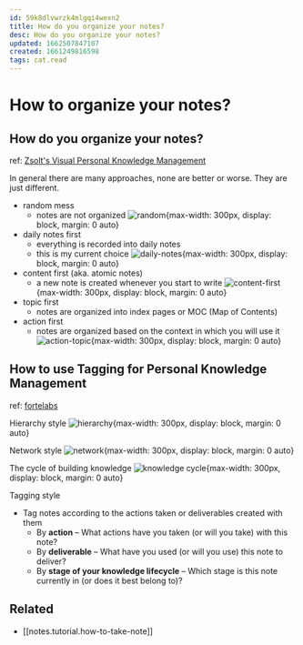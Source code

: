 ```yaml
---
id: 59k8dlvwrzk4mlgqi4wexn2
title: How do you organize your notes?
desc: How do you organize your notes?
updated: 1662507847107
created: 1661249816598
tags: cat.read
---
```

# How to organize your notes?

## How do you organize your notes?

ref: [Zsolt's Visual Personal Knowledge Management](https://www.youtube.com/watch?v=AtdAAD47aQY)

In general there are many approaches, none are better or worse. They are just different.
- random mess
    - notes are not organized
    ![random](https://ik.imagekit.io/casa/h7b-dendron/Screenshot_2022-08-23_122921_PminhEcDq.jpg?ik-sdk-version=javascript-1.4.3&updatedAt=1661250848109){max-width: 300px, display: block, margin: 0 auto}
- daily notes first
    - everything is recorded into daily notes
    - this is my current choice
    ![daily-notes](https://ik.imagekit.io/casa/h7b-dendron/Screenshot_2022-08-23_122956_yxJwIWmCX.jpg?ik-sdk-version=javascript-1.4.3&updatedAt=1661250848108){max-width: 300px, display: block, margin: 0 auto}
- content first (aka. atomic notes)
    - a new note is created whenever you start to write ![content-first](https://ik.imagekit.io/casa/h7b-dendron/Screenshot_2022-08-23_123018_9SiCy1RRb.jpg?ik-sdk-version=javascript-1.4.3&updatedAt=1661250848749){max-width: 300px, display: block, margin: 0 auto}
- topic first
    - notes are organized into index pages or MOC (Map of Contents)
- action first
    - notes are organized based on the context in which you will use it
    ![action-topic](https://ik.imagekit.io/casa/h7b-dendron/Screenshot_2022-08-23_123159_JTD9FMR2Q.jpg?ik-sdk-version=javascript-1.4.3&updatedAt=1661250848111){max-width: 300px, display: block, margin: 0 auto}

## How to use Tagging for Personal Knowledge Management

ref: [fortelabs](https://fortelabs.co/blog/a-complete-guide-to-tagging-for-personal-knowledge-management/)

Hierarchy style 
![hierarchy](https://ik.imagekit.io/casa/h7b-dendron/2022-09-07_hierarchy_style_98WW8uYNg.webp?ik-sdk-version=javascript-1.4.3&updatedAt=1662507771339){max-width: 300px, display: block, margin: 0 auto}

Network style
![network](https://ik.imagekit.io/casa/h7b-dendron/2022-09-07_network_style_Iq7bkgvM_.webp?ik-sdk-version=javascript-1.4.3&updatedAt=1662507751742){max-width: 300px, display: block, margin: 0 auto}

The cycle of building knowledge
![knowledge cycle](https://ik.imagekit.io/casa/h7b-dendron/2022-09-07_knowledge_lifecycle_tYFAP3A5Jg.webp?ik-sdk-version=javascript-1.4.3&updatedAt=1662507701223){max-width: 300px, display: block, margin: 0 auto}

Tagging style
- Tag notes according to the actions taken or deliverables created with them
    - By **action** – What actions have you taken (or will you take) with this note?
    - By **deliverable** – What have you used (or will you use) this note to deliver?
    - By **stage of your knowledge lifecycle** – Which stage is this note currently in (or does it best belong to)?

## Related

- [[notes.tutorial.how-to-take-note]]